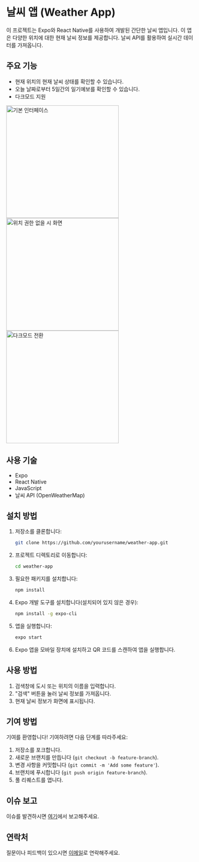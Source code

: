 
# 날씨 앱 (Weather App)

이 프로젝트는 Expo와 React Native를 사용하여 개발된 간단한 날씨 앱입니다. 이 앱은 다양한 위치에 대한 현재 날씨 정보를 제공합니다. 날씨 API를 활용하여 실시간 데이터를 가져옵니다.

## 주요 기능

- 현재 위치의 현재 날씨 상태를 확인할 수 있습니다.
- 오늘 날짜로부터 5일간의 일기예보를 확인할 수 있습니다.
- 다크모드 지원

<img src='https://github.com/user-attachments/assets/cf267edb-f639-4988-b18e-51fc549b62dc' alt='기본 인터페이스' width="300"/>

<img src='https://github.com/user-attachments/assets/17580b72-2230-4c12-997b-9fb4aa37ad38' alt='위치 권한 없을 시 화면' width="300"/>

<img src='https://github.com/user-attachments/assets/4daca73a-4e4a-4ff2-a68b-65a278f69c2c' alt='다크모드 전환' width="300"/>

## 사용 기술

- Expo
- React Native
- JavaScript
- 날씨 API (OpenWeatherMap)

## 설치 방법

1. 저장소를 클론합니다:

   ```bash
   git clone https://github.com/yourusername/weather-app.git
   ```

2. 프로젝트 디렉토리로 이동합니다:

   ```bash
   cd weather-app
   ```

3. 필요한 패키지를 설치합니다:

   ```bash
   npm install
   ```

4. Expo 개발 도구를 설치합니다(설치되어 있지 않은 경우):

   ```bash
   npm install -g expo-cli
   ```

5. 앱을 실행합니다:

   ```bash
   expo start
   ```

6. Expo 앱을 모바일 장치에 설치하고 QR 코드를 스캔하여 앱을 실행합니다.

## 사용 방법

1. 검색창에 도시 또는 위치의 이름을 입력합니다.
2. "검색" 버튼을 눌러 날씨 정보를 가져옵니다.
3. 현재 날씨 정보가 화면에 표시됩니다.

## 기여 방법

기여를 환영합니다! 기여하려면 다음 단계를 따라주세요:

1. 저장소를 포크합니다.
2. 새로운 브랜치를 만듭니다 (`git checkout -b feature-branch`).
3. 변경 사항을 커밋합니다 (`git commit -m 'Add some feature'`).
4. 브랜치에 푸시합니다 (`git push origin feature-branch`).
5. 풀 리퀘스트를 엽니다.

## 이슈 보고

이슈를 발견하시면 [여기](https://github.com/Hira-Yuki/weather-RN/issues)에서 보고해주세요.

## 연락처

질문이나 피드백이 있으시면 [이메일](mailto:cjsdlf44@gmail.com?subject=Your%20React%20Native%20Weather%20App%20Feedback)로 연락해주세요.
